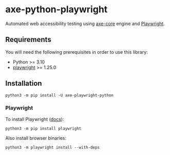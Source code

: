 # axe-python-playwright

Automated web accessibility testing using [axe-core](https://github.com/dequelabs/axe-core) engine
and [Playwright](https://playwright.dev/python/docs/intro).

## Requirements

You will need the following prerequisites in order to use this library:

- Python >= 3.10
-  [playwright](https://github.com/microsoft/playwright-python) >= 1.25.0

## Installation

```console
python3 -m pip install -U axe-playwright-python
```

### Playwright

To install Playwright ([docs](https://playwright.bootcss.com/python/docs/installation)):

```console
python3 -m pip install playwright
```

Also install browser binaries:

```console
python3 -m playwright install --with-deps
```
